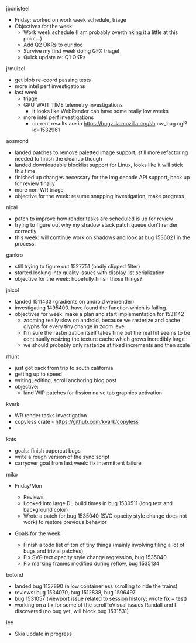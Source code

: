 jbonisteel
  *  Friday: worked on work week schedule, triage
  * Objectives for the week:
    * Work week schedule (I am probably overthinking it a little at this point...)
    * Add Q2 OKRs to our doc
    * Survive my first week doing GFX triage!
    * Quick update re: Q1 OKRs

jrmuizel
  * get blob re-coord passing tests
  * more intel perf investigations
  * last week
    * triage
    * GPU_WAIT_TIME telemetry investigations
      * It looks like WebRender can have some really low weeks
    * more intel perf investigations
      * current results are in https://bugzilla.mozilla.org/sh ow_bug.cgi?id=1532961

aosmond
  * landed patches to remove paletted image support, still more refactoring needed to finish the cleanup though
  * landed downloadable blocklist support for Linux, looks like it will stick this time
  * finished up changes necessary for the img decode API support, back up for review finally
  * more non-WR triage
  * objective for the week: resume snapping investigation, make progress

nical
  * patch to improve how render tasks are scheduled is up for review
  * trying to figure out why my shadow stack patch queue don't render correctly
  * this week: will continue work on shadows and look at bug 1536021 in the process.

gankro
  * still trying to figure out 1527751 (badly clipped filter)
  * started looking into quality issues with display list serialization
  * objective for the week: hopefully finish those things?

jnicol
  * landed 1511433 (gradients on android webrender)
  * investigating 1495400. have found the function which is failing.
  * objectives for week: make a plan and start implementation for 1531142
    * zooming really slow on android, because we rasterize and cache glyphs for every tiny change in zoom level
    * I'm sure the rasterization itself takes time but the real hit seems to be continually resizing the texture cache which grows incredibly large
    * we should probably only rasterize at fixed increments and then scale

rhunt
  * just got back from trip to south california
  * getting up to speed
  * writing, editing, scroll anchoring blog post
  * objective:
    * land WIP patches for fission naive tab graphics activation

kvark
  * WR render tasks investigation
  * copyless crate - https://github.com/kvark/copyless
  * 

kats
  * goals: finish papercut bugs
  * write a rough version of the sync script
  * carryover goal from last week: fix intermittent failure

miko
  * Friday/Mon
    * Reviews
    * Looked into large DL build times in bug 1530511 (long text and background color)
    * Wrote a patch for bug 1535040 (SVG opacity style change does not work) to restore previous behavior

  * Goals for the week:
    * Finish a todo list of ton of tiny things (mainly involving filing a lot of bugs and trivial patches)
    * Fix SVG text opacity style change regression, bug 1535040
    * Fix marking frames modified during reflow, bug 1535134

botond
  * landed bug 1137890 (allow containerless scrolling to ride the trains) 
  * reviews: bug 1534070, bug 1512838, bug 1506497 
  * bug 1531057 (viewport issue related to session history; wrote fix + test) 
  * working on a fix for some of the scrollToVisual issues Randall and I discovered (no bug yet, will block bug 1531531)

lee
  * Skia update in progress
